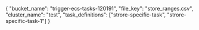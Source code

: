 {
  "bucket_name": "trigger-ecs-tasks-120191",
  "file_key": "store_ranges.csv",
  "cluster_name": "test",
  "task_definitions": ["strore-specific-task", "strore-specific-task-1"]
}
